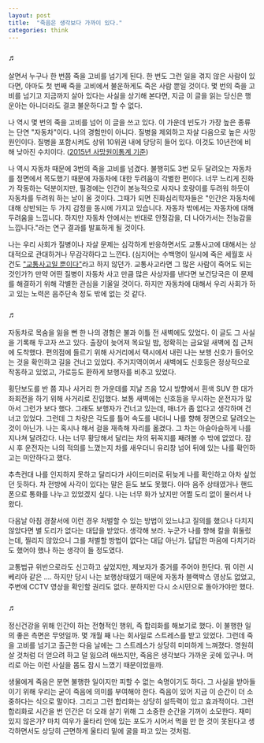 ```yaml
---
layout: post
title:  "죽음은 생각보다 가까이 있다."
categories: think
---
```


### ♬

살면서 누구나 한 번쯤 죽을 고비를 넘기게 된다. 한 번도 그런 일을 겪지 않은 사람이 있다면, 아마도 첫 번째 죽을 고비에서 불운하게도 죽은 사람 뿐일 것이다. 몇 번의 죽을 고비를 넘기고 지금까지 살아 있다는 사실을 상기해 본다면, 지금 이 글을 읽는 당신은 행운아는 아니더라도 결코 불운하다고 할 수 없다. 

나 역시 몇 번의 죽을 고비를 넘어 이 글을 쓰고 있다. 이 가운데 빈도가 가장 높은 종류는 단연 "자동차"이다. 나의 경험만이 아니다. 질병을 제외하고 자살 다음으로 높은 사망 원인이다. 질병을 포함시켜도 상위 10위권 내에 당당히 들어 있다. 이것도 10년전에 비해 낮아진 수치이다. ([2015년 사망원이통계 기준](https://goo.gl/JNg9fu))

나 역시 자동차 때문에 3번의 죽을 고비를 넘겼다. 불행히도 3번 모두 달려오는 자동차를 정면에서 목도했기 때문에 자동차에 대한 두려움이 각별한 편이다. 너무 느리게 진화가 작동하는 덕분이지만, 필경에는 인간이 본능적으로 사자나 호랑이를 두려워 하듯이 자동차를 두려워 하는 날이 올 것이다. 그때가 되면 진화심리학자들은 "인간은 자동차에 대해 상반되는 두 가지 감정을 동시에 가지고 있습니다. 자동차 밖에서는 자동차에 대해 두려움을 느낍니다. 하지만 자동차 안에서는 반대로 안정감을, 더 나아가서는 전능감을 느낍니다."라는 연구 결과를 발표하게 될 것이다. 

나는 우리 사회가 질병이나 자살 문제는 심각하게 반응하면서도 교통사고에 대해서는 상대적으로 관대하거나 무감각하다고 느낀다. (심지어는 수백명이 일시에 죽은 세월호 사건도 ["교통사고일 뿐이다"](https://goo.gl/D6Mf8T)라고 하지 않던가. 교통사고라면 그 많은 사람이 죽어도 되는 것인가?) 만약 어떤 질병이 자동차 사고 만큼 많은 사상자를 낸다면 보건당국은 이 문제를 해결하기 위해 각별한 관심을 기울일 것이다. 하지만 자동차에 대해서 우리 사회가 하고 있는 노력은 음주단속 정도 밖에 없는 것 같다. 

### ♬

자동차로 목숨을 잃을 뻔 한 나의 경험은 불과 이틀 전 새벽에도 있었다. 이 글도 그 사실을 기록해 두고자 쓰고 있다. 출장이 늦어져 목요일 밤, 정확히는 금요일 새벽에 집 근처에 도착했다. 편의점에 들르기 위해 사거리에서 택시에서 내린 나는 보행 신호가 들어오는 것을 확인하고 길을 건너고 있었다. 주거지역이여서 새벽에도 신호등은 정상적으로 작동하고 있었고, 가로등도 환하게 보행자를 비추고 있었다. 

횡단보도를 반 쯤 지나 사거리 한 가운데를 지날 즈음 12시 방향에서 흰색 SUV 한 대가 좌회전을 하기 위해 사거리로 진입했다. 보통 새벽에는 신호등을 무시하는 운전자가 많아서 그런가 보다 했다. 그래도 보행자가 건너고 있는데, 매너가 좀 없다고 생각하며 건너고 있었다. 그런데 그 차량은 각도를 틀어 속도를 내더니 나를 향해 정면으로 달려오는 것이 아닌가. 나는 혹시나 해서 걸을 재촉해 자리를 옮겼다. 그 차는 아슬아슬하게 나를 지나쳐 달려갔다. 나는 너무 황당해서 달리는 차의 뒤꼭지를 째려볼 수 밖에 없었다. 잠시 후 운전자는 나의 적의를 느꼈는지 차를 새우더니 유리창 넘어 뒤에 있는 나를 확인하고는 미안하다고 했다. 

추측컨대 나를 인지하지 못하고 달리다가 사이드미러로 뒤늦게 나를 확인하고 아차 싶었던 듯하다. 차 전방에 사각이 있다는 말은 듣도 보도 못했다. 아마 음주 상태였거나 핸드폰으로 통화를 나누고 있었겠지 싶다. 나는 너무 화가 났지만 어쩔 도리 없이 물러서 나왔다. 

다음날 아침 경찰서에 이런 경우 처벌할 수 있는 방법이 있느냐고 질의를 했으나 다치지 않았다면 별 도리가 없다는 대답을 받았다. 생각해 보라. 누군가 나를 향해 칼을 휘둘렀는데, 찔리지 않았으니 그를 처벌할 방법이 없다는 대답 아닌가. 답답한 마음에 다치기라도 했어야 했나 하는 생각이 들 정도였다. 

교통법규 위반으로라도 신고하고 싶었지만, 제보자가 증거를 주어야 한단다. 뭐 이런 시베리아 같은 .... 하지만 당시 나는 보행상태였기 때문에 자동차 블랙박스 영상도 없었고, 주변에 CCTV 영상을 확인할 권리도 없다. 분하지만 다시 소시민으로 돌아가야만 했다. 

### ♬

정신건강을 위해 인간이 하는 전형적인 행위, 즉 합리화를 해보기로 했다. 이 불행한 일의 좋은 측면은 무엇일까. 몇 개월 째 나는 회사일로 스트레스를 받고 있었다. 그런데 죽을 고비를 넘기고 출근한 다음 날에는 그 스트레스가 상당히 미미하게 느껴졌다. 영원히 살 것처럼 더 얻으려 하고 덜 잃으려 애쓰지만, 죽음은 생각보다 가까운 곳에 있구나. 머리로 아는 이런 사실을 몸도 잠시 느꼈기 때문이었을까. 

생물에게 죽음은 분면 불행한 일이지만 피할 수 없는 숙명이기도 하다. 그 사실을 받아들이기 위해 우리는 굳이 죽음에 의미를 부여해야 한다. 죽음이 있어 지금 이 순간이 더 소중하다는 식으로 말이다. 그리고 그런 합리화는 상당히 설득력이 있고 효과적이다. 그런 합리화로 시간을 번 인간은 더 오래 살기 위해 그 소중한 순간을 기꺼이 소모한다. 재미있지 않은가? 마치 여우가 울타리 안에 있는 포도가 시어서 먹을 만 한 것이 못된다고 생각하면서도 상당히 근면하게 울타리 밑에 굴을 파고 있는 것처럼. 



